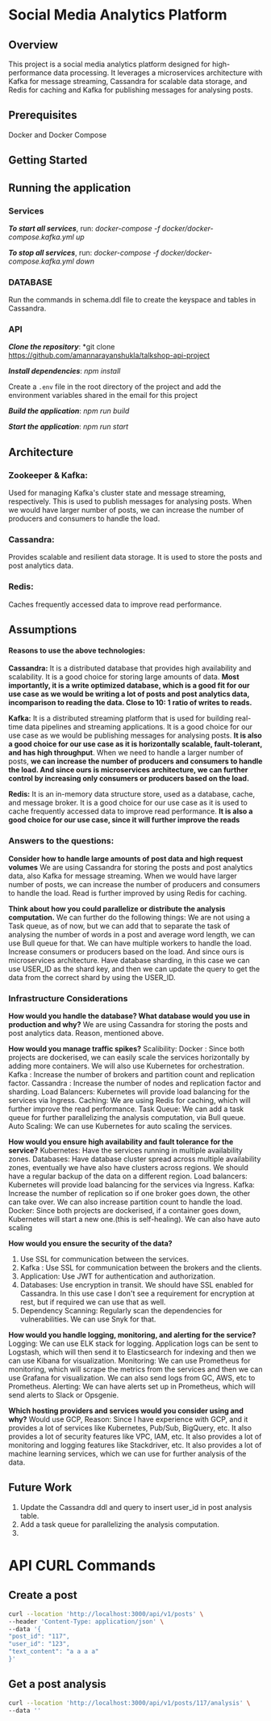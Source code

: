 # Social Media Analytics Platform

## Overview

This project is a social media analytics platform designed for high-performance data processing. It leverages a microservices architecture with Kafka for message streaming, Cassandra for scalable data storage, and Redis for caching and Kafka for publishing messages for analysing posts.

## Prerequisites

Docker and Docker Compose

## Getting Started

## Running the application

### Services

**_To start all services_**, run:
    *docker-compose -f docker/docker-compose.kafka.yml up*

**_To stop all services_**, run:
    *docker-compose -f docker/docker-compose.kafka.yml down*

### DATABASE
Run the commands in schema.ddl file to create the keyspace and tables in Cassandra.

### API
**_Clone the repository_**:
    *git clone https://github.com/amannarayanshukla/talkshop-api-project

**_Install dependencies_**:
    *npm install*

Create a `.env` file in the root directory of the project and add the environment variables shared in the email for this project


**_Build the application_**:
    *npm run build*

**_Start the application_**:
    *npm run start*

## Architecture
### Zookeeper & Kafka: 
Used for managing Kafka's cluster state and message streaming, respectively. This is used to publish messages for analysing posts. When we would have larger number of posts, we can increase the number of producers and consumers to handle the load. 
### Cassandra:
Provides scalable and resilient data storage. It is used to store the posts and post analytics data.
### Redis:
Caches frequently accessed data to improve read performance.

## Assumptions

#### Reasons to use the above technologies:

**Cassandra:** It is a distributed database that provides high availability and scalability. It is a good choice for storing large amounts of data. **Most importantly, it is a write optimized database, which is a good fit for our use case as we would be writing a lot of posts and post analytics data, incomparison to reading the data. Close to 10: 1 ratio of writes to reads.**

**Kafka:** It is a distributed streaming platform that is used for building real-time data pipelines and streaming applications. It is a good choice for our use case as we would be publishing messages for analysing posts. **It is also a good choice for our use case as it is horizontally scalable, fault-tolerant, and has high throughput**. When we need to handle a larger number of posts, **we can increase the number of producers and consumers to handle the load. And since ours is microservices architecture, we can further control by increasing only consumers or producers based on the load.**

**Redis:** It is an in-memory data structure store, used as a database, cache, and message broker. It is a good choice for our use case as it is used to cache frequently accessed data to improve read performance. **It is also a good choice for our use case, since it will further improve the reads**

### Answers to the questions:
**Consider how to handle large amounts of post data and high request volumes**
We are using Cassandra for storing the posts and post analytics data, also Kafka for message streaming. When we would have larger number of posts, we can increase the number of producers and consumers to handle the load. Read is further improved by using Redis for caching.

**Think about how you could parallelize or distribute the analysis computation.**
We can further do the following things:
We are not using a Task queue, as of now, but we can add that to separate the task of analysing the number of words in a post and average word length, we can use Bull queue for that. We can have multiple workers to handle the load.
Increase consumers or producers based on the load. And since ours is microservices architecture.
Have database sharding, in this case we can use USER_ID as the shard key, and then we can update the query to get the data from the correct shard by using the USER_ID.

### Infrastructure Considerations
**How would you handle the database? What database would you use in production and why?**
We are using Cassandra for storing the posts and post analytics data. Reason, mentioned above.

**How would you manage traffic spikes?**
Scalibility:
Docker : Since both projects are dockerised, we can easily scale the services horizontally by adding more containers. We will also use Kubernetes for orchestration.
Kafka : Increase the number of brokers and partition count and replication factor.
Cassandra : Increase the number of nodes and replication factor and sharding.
Load Balancers: Kubernetes will provide load balancing for the services via Ingress.
Caching: We are using Redis for caching, which will further improve the read performance.
Task Queue: We can add a task queue for further parallelizing the analysis computation, via Bull queue.
Auto Scaling: We can use Kubernetes for auto scaling the services.

**How would you ensure high availability and fault tolerance for the service?**
Kubernetes: Have the services running in multiple availability zones.
Databases: Have database cluster spread across multiple availability zones, eventually we have also have clusters across regions. We should have a regular backup of the data on a different region.
Load balancers: Kubernetes will provide load balancing for the services via Ingress.
Kafka: Increase the number of replication so if one broker goes down, the other can take over. We can also increase partition count to handle the load.
Docker: Since both projects are dockerised, if a container goes down, Kubernetes will start a new one.(this is self-healing). We can also have auto scaling

**How would you ensure the security of the data?**
1. Use SSL for communication between the services.
2. Kafka : Use SSL for communication between the brokers and the clients.
3. Application: Use JWT for authentication and authorization.
4. Databases: Use encryption in transit. We should have SSL enabled for Cassandra. In this use case I don't see a requirement for encryption at rest, but if required we can use that as well.
5. Dependency Scanning: Regularly scan the dependencies for vulnerabilities. We can use Snyk for that.


**How would you handle logging, monitoring, and alerting for the service?**
Logging: We can use ELK stack for logging. Application logs can be sent to Logstash, which will then send it to Elasticsearch for indexing and then we can use Kibana for visualization.
Monitoring: We can use Prometheus for monitoring, which will scrape the metrics from the services and then we can use Grafana for visualization. We can also send logs from GC, AWS, etc to Prometheus.
Alerting: We can have alerts set up in Prometheus, which will send alerts to Slack or Opsgenie.


**Which hosting providers and services would you consider using and why?**
Would use GCP, Reason: Since I have experience with GCP, and it provides a lot of services like Kubernetes, Pub/Sub, BigQuery, etc. It also provides a lot of security features like VPC, IAM, etc. It also provides a lot of monitoring and logging features like Stackdriver, etc. It also provides a lot of machine learning services, which we can use for further analysis of the data.

## Future Work
1. Update the Cassandra ddl and query to insert user_id in post analysis table.
2. Add a task queue for parallelizing the analysis computation.
3.

# API CURL Commands
## Create a post
```bash
curl --location 'http://localhost:3000/api/v1/posts' \
--header 'Content-Type: application/json' \
--data '{
"post_id": "117",
"user_id": "123",
"text_content": "a a a a"
}'
```

## Get a post analysis
```bash
curl --location 'http://localhost:3000/api/v1/posts/117/analysis' \
--data ''
```
